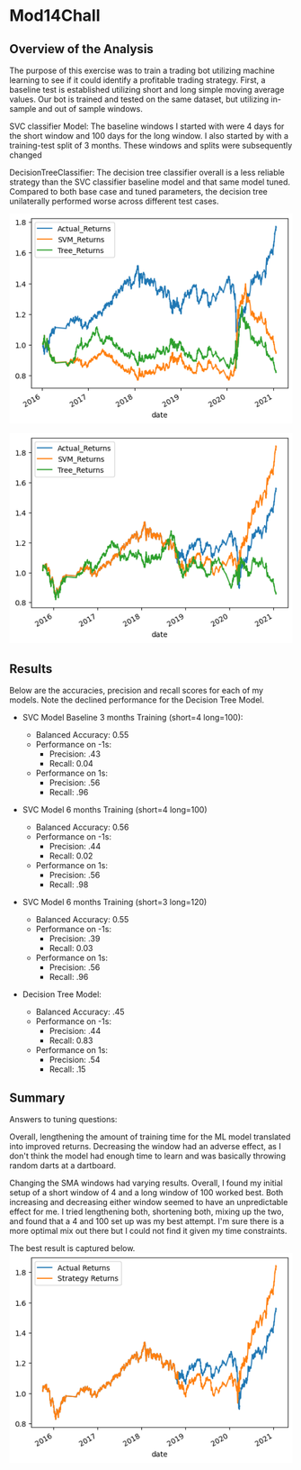 # Mod14Chall

## Overview of the Analysis

The purpose of this exercise was to train a trading bot utilizing machine learning to see if it could identify a profitable trading strategy. First, a baseline test is established utilizing short and long simple moving average values. Our bot is trained and tested on the same dataset, but utilizing in-sample and out of sample windows.

SVC classifier Model:
The baseline windows I started with were 4 days for the short window and 100 days for the long window. I also started by with a training-test split of 3 months. These windows and splits were subsequently changed

DecisionTreeClassifier:
The decision tree classifier overall is a less reliable strategy than the SVC classifier baseline model and that same model tuned. Compared to both base case and tuned parameters, the decision tree unilaterally performed worse across different test cases.

![Short window of 4, long window of 120, training 6 months](https://github.com/wcolwellcol/Mod14Chall/blob/main/images/DT6sw4lw120.png)

![Optimal set up](https://github.com/wcolwellcol/Mod14Chall/blob/main/images/DToptimal.png)




## Results

Below are the accuracies, precision and recall scores for each of my models. Note the declined performance for the Decision Tree Model.

* SVC Model Baseline 3 months Training (short=4 long=100):
  * Balanced Accuracy: 0.55
  * Performance on -1s:
    * Precision: .43
    * Recall: 0.04
  * Performance on 1s:
    * Precision: .56
    * Recall: .96

* SVC Model 6 months Training (short=4 long=100)
  * Balanced Accuracy: 0.56
  * Performance on -1s:
    * Precision: .44
    * Recall: 0.02
  * Performance on 1s:
    * Precision: .56
    * Recall: .98

* SVC Model 6 months Training (short=3 long=120)
  * Balanced Accuracy: 0.55
  * Performance on -1s:
    * Precision: .39
    * Recall: 0.03
  * Performance on 1s:
    * Precision: .56
    * Recall: .96

* Decision Tree Model:
  * Balanced Accuracy: .45
  * Performance on -1s:
    * Precision: .44 
    * Recall: 0.83 
  * Performance on 1s:
    * Precision: .54
    * Recall: .15


## Summary

Answers to tuning questions:

Overall, lengthening the amount of training time for the ML model translated into improved returns. Decreasing the window had an adverse effect, as I don't think the model had enough time to learn and was basically throwing random darts at a dartboard.

Changing the SMA windows had varying results. Overall, I found my initial setup of a short window of 4 and a long window of 100 worked best. Both increasing and decreasing either window seemed to have an unpredictable effect for me. I tried lengthening both, shortening both, mixing up the two, and found that a 4 and 100 set up was my best attempt. I'm sure there is a more optimal mix out there but I could not find it given my time constraints.

The best result is captured below.
![6 months of training, short window of 4, longwindow of 100](https://github.com/wcolwellcol/Mod14Chall/blob/main/images/SVC6.png)

